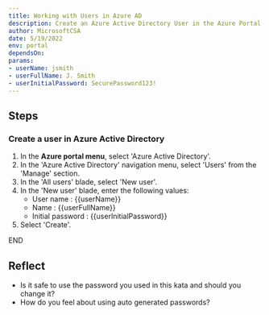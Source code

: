 ```yaml
---
title: Working with Users in Azure AD
description: Create an Azure Active Directory User in the Azure Portal.
author: MicrosoftCSA
date: 5/19/2022
env: portal
dependsOn:
params:
- userName: jsmith
- userFullName: J. Smith
- userInitialPassword: SecurePassword123!
---
```


## Steps

### Create a user in Azure Active Directory

1. In the **Azure portal menu**, select 'Azure Active Directory'.
2. In the 'Azure Active Directory' navigation menu, select 'Users' from the 'Manage' section.
3. In the 'All users' blade, select 'New user'.
4. In the 'New user' blade, enter the following values:
   - User name : {{userName}}
   - Name : {{userFullName}}
   - Initial password : {{userInitialPassword}}
5. Select 'Create'.

END

## Reflect

- Is it safe to use the password you used in this kata and should you change it?
- How do you feel about using auto generated passwords?
